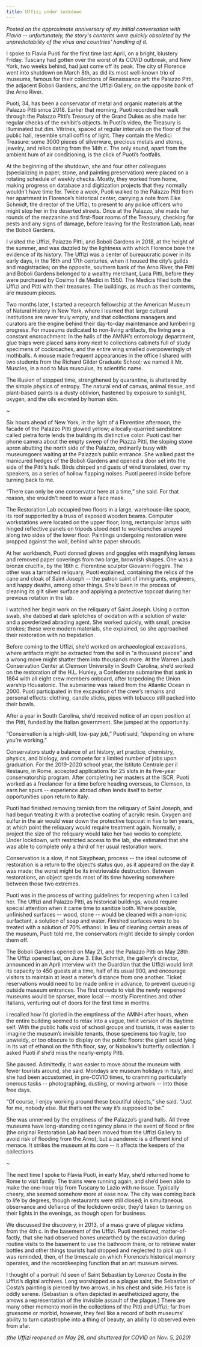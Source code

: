 ```yaml
---
title: Uffizi under lockdown
---
```

*Posted on the approximate anniversary of my initial conversation with Flavia -- unfortunately, the story's contents were quickly obsoleted by the unpredictability of the virus and countries' handling of it.*

I spoke to Flavia Puoti for the first time last April, on a bright, blustery Friday. Tuscany had gotten over the worst of its COVID outbreak, and New York, two weeks behind, had just come off its peak. The city of Florence went into shutdown on March 8th, as did its most well-known trio of museums, famous for their collections of Renaissance art: the Palazzo Pitti, the adjacent Boboli Gardens, and the Uffizi Gallery, on the opposite bank of the Arno River. 

Puoti, 34, has been a conservator of metal and organic materials at the Palazzo Pitti since 2018. Earlier that morning, Puoti recorded her walk through the Palazzo Pitti’s Treasury of the Grand Dukes as she made her regular checks of the exhibit’s objects. In Puoti’s video, the Treasury is illuminated but dim. Vitrines, spaced at regular intervals on the floor of the public hall, resemble small coffins of light. They contain the Medici Treasure: some 3000 pieces of silverware, precious metals and stones, jewelry, and relics dating from the 14th c. The only sound, apart from the ambient hum of air conditioning, is the click of Puoti’s footfalls. 

At the beginning of the shutdown, she and four other colleagues (specializing in paper, stone, and painting preservation) were placed on a rotating schedule of weekly checks. Mostly, they worked from home, making progress on database and digitization projects that they normally wouldn’t have time for. Twice a week, Puoti walked to the Palazzo Pitti from her apartment in Florence’s historical center, carrying a note from Eike Schmidt, the director of the Uffizi, to present to any police officers who might stop her in the deserted streets. Once at the Palazzo, she made her rounds of the mezzanine and first-floor rooms of the Treasury, checking for pests and any signs of damage, before leaving for the Restoration Lab, near the Boboli Gardens. 

I visited the Uffizi, Palazzo Pitti, and Boboli Gardens in 2018, at the height of the summer, and was dazzled by the lightness with which Florence bore the evidence of its history. The Uffizi was a center of bureaucratic power in its early days, in the 16th and 17th centuries, when it housed the city’s guilds and magistracies; on the opposite, southern bank of the Arno River, the Pitti and Boboli Gardens belonged to a wealthy merchant, Luca Pitti, before they were purchased by Cosimo I de Medici in 1550. The Medicis filled both the Uffizi and Pitti with their treasures. The buildings, as much as their contents, are museum pieces.

Two months later, I started a research fellowship at the American Museum of Natural History in New York, where I learned that large cultural institutions are never truly empty, and that collections managers and curators are the engine behind their day-to-day maintenance and lumbering progress. For museums dedicated to non-living artifacts, the living are a constant encroachment: In the halls of the AMNH’s entomology department, glue traps were placed sans irony next to collections cabinets full of study specimens of cockroaches, and the entire wing smelled overpoweringly of mothballs. A mouse made frequent appearances in the office I shared with two students from the Richard Gilder Graduate School; we named it Mr. Muscles, in a nod to Mus musculus, its scientific name. 

The illusion of stopped time, strengthened by quarantine, is shattered by the simple physics of entropy. The natural end of canvas, animal tissue, and plant-based paints is a dusty oblivion, hastened by exposure to sunlight, oxygen, and the oils excreted by human skin.

~

Six hours ahead of New York, in the light of a Florentine afternoon, the facade of the Palazzo Pitti glowed yellow; a locally-quarried sandstone called pietra forte lends the building its distinctive color. Puoti cast her phone camera about the empty sweep of the Piazza Pitti, the sloping stone apron abutting the north side of the Palazzo, ordinarily busy with museumgoers waiting at the Palazzo’s public entrance. She walked past the manicured hedges of the Boboli Gardens and opened a door set into the side of the Pitti’s hulk. Birds chirped and gusts of wind translated, over my speakers, as a series of hollow flapping noises. Puoti peered inside before turning back to me. 

“There can only be one conservator here at a time,” she said. For that reason, she wouldn’t need to wear a face mask.

The Restoration Lab occupied two floors in a large, warehouse-like space, its roof supported by a truss of exposed wooden beams. Computer workstations were located on the upper floor; long, rectangular lamps with hinged reflective panels on tripods stood next to workbenches arrayed along two sides of the lower floor. Paintings undergoing restoration were propped against the wall, behind white paper shrouds. 

At her workbench, Puoti donned gloves and goggles with magnifying lenses and removed paper coverings from two large, brownish shapes. One was a bronze crucifix, by the 18th c. Florentine sculptor Giovanni Foggini. The other was a tarnished reliquary, Puoti explained, containing the relics of the cane and cloak of Saint Joseph -- the patron saint of immigrants, engineers, and happy deaths, among other things. She’d been in the process of cleaning its gilt silver surface and applying a protective topcoat during her previous rotation in the lab. 

I watched her begin work on the reliquary of Saint Joseph. Using a cotton swab, she dabbed at dark splotches of oxidation with a solution of water and a powderized abrading agent. She worked quickly, with small, precise strokes; these were modern materials, she explained, so she approached their restoration with no trepidation. 

Before coming to the Uffizi, she’d worked on archaeological excavations, where artifacts might be extracted from the soil in “a thousand pieces” and a wrong move might shatter them into thousands more. At the Warren Lasch Conservation Center at Clemson University in South Carolina, she’d worked on the restoration of the H.L. Hunley, a Confederate submarine that sank in 1864 with all eight crew members onboard, after torpedoing the Union warship Housatonic. The submarine was raised from the Atlantic Ocean in 2000. Puoti participated in the excavation of the crew’s remains and personal effects: clothing, candle sticks, pipes with tobacco still packed into their bowls. 

After a year in South Carolina, she’d received notice of an open position at the Pitti, funded by the Italian government. She jumped at the opportunity. 

“Conservation is a high-skill, low-pay job,” Puoti said, “depending on where you’re working.” 

Conservators study a balance of art history, art practice, chemistry, physics, and biology, and compete for a limited number of jobs upon graduation. For the 2019-2020 school year, the Istituto Centrale per il Restauro, in Rome, accepted applications for 25 slots in its five-year conservatorship program. After completing her masters at the ISCR, Puoti worked as a freelancer for a time before heading overseas, to Clemson, to earn her spurs -- experience abroad often lends itself to better opportunities upon return to Italy. 

Puoti had finished removing tarnish from the reliquary of Saint Joseph, and had begun treating it with a protective coating of acrylic resin. Oxygen and sulfur in the air would wear down the protective topcoat in five to ten years, at which point the reliquary would require treatment again. Normally, a project the size of the reliquary would take her two weeks to complete. Under lockdown, with restricted access to the lab, she estimated that she was able to complete only a third of her usual restoration work. 

Conservation is a slow, if not Sisyphean, process -- the ideal outcome of restoration is a return to the object’s status quo, as it appeared on the day it was made; the worst might be its irretrievable destruction. Between restorations, an object spends most of its time hovering somewhere between those two extremes. 

Puoti was in the process of writing guidelines for reopening when I called her. The Uffizi and Palazzo Pitti, as historical buildings, would require special attention when it came time to sanitize both. Where possible, unfinished surfaces -- wood, stone -- would be cleaned with a non-ionic surfactant, a solution of soap and water. Finished surfaces were to be treated with a solution of 70% ethanol. In lieu of cleaning certain areas of the museum, Puoti told me, the conservators might decide to simply cordon them off. 

The Boboli Gardens opened on May 21, and the Palazzo Pitti on May 28th. The Uffizi opened last, on June 3. Eike Schmidt, the gallery’s director, announced in an April interview with the Guardian that the Uffizi would limit its capacity to 450 guests at a time, half of its usual 900, and encourage visitors to maintain at least a meter’s distance from one another. Ticket reservations would need to be made online in advance, to prevent queueing outside museum entrances. The first crowds to visit the newly reopened museums would be sparser, more local -- mostly Florentines and other Italians, venturing out of doors for the first time in months.

I recalled how I’d gloried in the emptiness of the AMNH after hours, when the entire building seemed to relax into a vague, twilit version of its daytime self. With the public halls void of school groups and tourists, it was easier to imagine the museum’s invisible tenants, those specimens too fragile, too unwieldy, or too obscure to display on the public floors: the giant squid lying in its vat of ethanol on the fifth floor, say, or Nabokov’s butterfly collection. I asked Puoti if she’d miss the nearly-empty Pitti. 

She paused. Admittedly, it was easier to move about the museum with fewer tourists around, she said. Mondays are museum holidays in Italy, and she had been accustomed, in pre-COVID times, to cramming particularly onerous tasks -- photographing, dusting, or moving artwork -- into those free days. 

“Of course, I enjoy working around these beautiful objects,” she said. “Just for me, nobody else. But that’s not the way it’s supposed to be.” 

She was unnerved by the emptiness of the Palazzo’s grand halls. All three museums have long-standing contingency plans in the event of flood or fire (the original Restoration Lab had been moved from the Uffizi Gallery to avoid risk of flooding from the Arno), but a pandemic is a different kind of menace. It strikes the museum at its core -- it affects the keepers of the collections. 

~

The next time I spoke to Flavia Puoti, in early May, she’d returned home to Rome to visit family. The trains were running again, and she’d been able to make the one-hour trip from Tuscany to Lazio with no issue. Typically cheery, she seemed somehow more at ease now. The city was coming back to life by degrees, though restaurants were still closed; in simultaneous observance and defiance of the lockdown order, they’d taken to turning on their lights in the evenings, as though open for business. 

We discussed the discovery, in 2013, of a mass grave of plague victims from the 4th c. in the basement of the Uffizi. Puoti mentioned, matter-of-factly, that she had observed bones unearthed by the excavation during routine visits to the basement to use the bathroom there, or to retrieve water bottles and other things tourists had dropped and neglected to pick up. I was reminded, then, of the timescale on which Florence’s historical memory operates, and the recordkeeping function that an art museum serves. 

I thought of a portrait I’d seen of Saint Sebastian by Lorenzo Costa in the Uffizi’s digital archives. Long worshipped as a plague saint, the Sebastian of Costa’s painting is pierced by two arrows, in his chest and side. His face is oddly serene. (Sebastian is often depicted in aestheticized agony, the arrows a representation of the invisible assault of the plague.) There are many other memento mori in the collections of the Pitti and Uffizi; far from gruesome or morbid, however, they feel like a record of both museums’ ability to turn catastrophe into a thing of beauty, an ability I’d observed even from afar. 

*(the Uffizi reopened on May 28, and shuttered for COVID on Nov. 5, 2020)*


